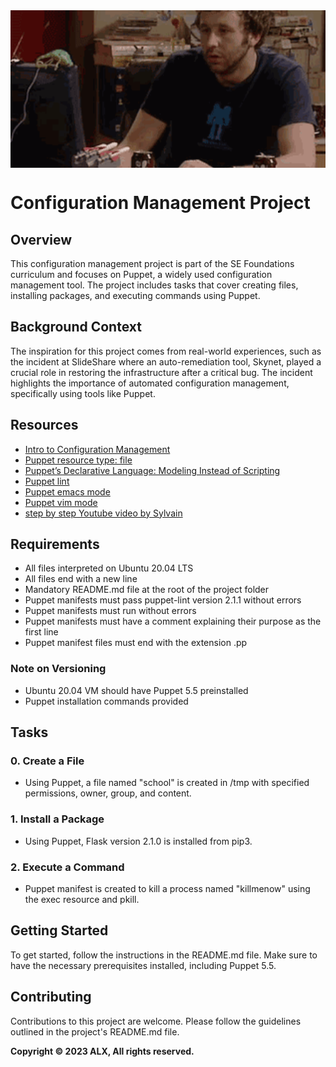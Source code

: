 <div style="width: 100%; height: 0; padding-bottom: 50%; position: relative;">
    <img src="4i8il3B.gif" alt="OOP Image" style="position: absolute; width: 800%; height: 100%; object-fit: cover;">
</div>


# Configuration Management Project

## Overview

This configuration management project is part of the SE Foundations curriculum and focuses on Puppet, a widely used configuration management tool. The project includes tasks that cover creating files, installing packages, and executing commands using Puppet.

## Background Context

The inspiration for this project comes from real-world experiences, such as the incident at SlideShare where an auto-remediation tool, Skynet, played a crucial role in restoring the infrastructure after a critical bug. The incident highlights the importance of automated configuration management, specifically using tools like Puppet.

## Resources

- [Intro to Configuration Management](https://www.digitalocean.com/community/tutorials/an-introduction-to-configuration-management)
- [Puppet resource type: file](https://www.puppet.com/docs/puppet/5.5/types/file.html)
- [Puppet’s Declarative Language: Modeling Instead of Scripting](https://www.puppet.com/blog)
- [Puppet lint](http://puppet-lint.com/)
- [Puppet emacs mode](https://github.com/voxpupuli/puppet-mode)
- [Puppet vim mode](https://github.com/rodjek/vim-puppet)
- [step by step Youtube video by Sylvain](https://www.youtube.com/watch?v=xmzbbe5bxrQ)

## Requirements

- All files interpreted on Ubuntu 20.04 LTS
- All files end with a new line
- Mandatory README.md file at the root of the project folder
- Puppet manifests must pass puppet-lint version 2.1.1 without errors
- Puppet manifests must run without errors
- Puppet manifests must have a comment explaining their purpose as the first line
- Puppet manifest files must end with the extension .pp

### Note on Versioning

- Ubuntu 20.04 VM should have Puppet 5.5 preinstalled
- Puppet installation commands provided

## Tasks

### 0. Create a File

- Using Puppet, a file named "school" is created in /tmp with specified permissions, owner, group, and content.

### 1. Install a Package

- Using Puppet, Flask version 2.1.0 is installed from pip3.

### 2. Execute a Command

- Puppet manifest is created to kill a process named "killmenow" using the exec resource and pkill.

## Getting Started

To get started, follow the instructions in the README.md file. Make sure to have the necessary prerequisites installed, including Puppet 5.5.

## Contributing

Contributions to this project are welcome. Please follow the guidelines outlined in the project's README.md file.

**Copyright © 2023 ALX, All rights reserved.**


